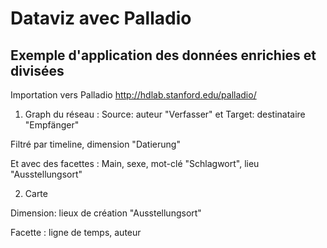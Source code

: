 # Dataviz avec Palladio
## Exemple d'application des données enrichies et divisées

Importation vers Palladio http://hdlab.stanford.edu/palladio/

1. Graph du réseau : Source: auteur "Verfasser" et Target: destinataire "Empfänger"

Filtré par timeline, dimension "Datierung"

Et avec des facettes :  Main, sexe, mot-clé "Schlagwort", lieu "Ausstellungsort"

2. Carte

Dimension: lieux de création "Ausstellungsort"

Facette : ligne de temps, auteur
